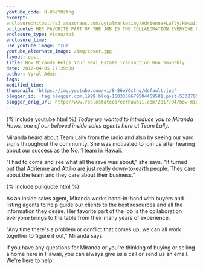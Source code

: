 ```yaml
---
youtube_code: 8-86eYOstng
excerpt:
enclosure:https://s3.amazonaws.com/vyralmarketing/Adrienne+Lally/Hawaii+Real+Estate+Agents-+Get+to+know+another+member+of+Team+Lally.mp4
pullquote: HER FAVORITE PART OF THE JOB IS THE COLLABORATION EVERYONE BRINGS TO THE TABLE.
enclosure_type: video/mp4
enclosure_time:
use_youtube_image: true
youtube_alternate_image: /img/cover.jpg
layout: post
title: How Miranda Helps Your Real Estate Transaction Run Smoothly
date: 2017-04-05 17:39:00
author: Vyral Admin
tags:
modified_time:
thumbnail: 'https://img.youtube.com/vi/8-86eYOstng/default.jpg'
blogger_id: 'tag:blogger.com,1999:blog-1503358679504459581.post-5330705151700873491'
blogger_orig_url: http://www.realestatecareerhawaii.com/2017/04/how-miranda-helps-your-real-estate.html
---
```



{% include youtube.html %}
*Today we wanted to introduce you to Miranda Haws, one of our beloved inside sales agents here at Team Lally.*

Miranda heard about Team Lally from the radio and also by seeing our yard signs throughout the community. She was motivated to join us after hearing about our success as the No. 1 team in Hawaii. 

"I had to come and see what all the rave was about," she says. "It turned out that Adrienne and Attilio are just really down-to-earth people. They care about the team and they care about their business."

{% include pullquote.html %}

As an inside sales agent, Miranda works hand-in-hand with buyers and listing agents to help guide our clients to the best resources and all the information they desire. Her favorite part of the job is the collaboration everyone brings to the table from their many years of experience.

"Any time there's a problem or conflict that comes up, we can all work together to figure it out," Miranda says.

If you have any questions for Miranda or you're thinking of buying or selling a home here in Hawaii, you can always give us a call or send us an email. We're here to help!